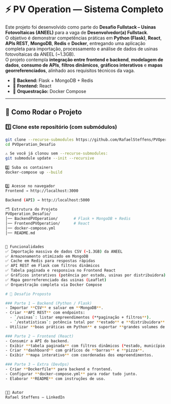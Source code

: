 # ⚡ PV Operation — Sistema Completo

Este projeto foi desenvolvido como parte do **Desafio Fullstack – Usinas Fotovoltaicas (ANEEL)** para a vaga de **Desenvolvedor(a) Fullstack**.  
O objetivo é demonstrar competências práticas em **Python (Flask)**, **React**, **APIs REST**, **MongoDB**, **Redis** e **Docker**, entregando uma aplicação completa para importação, processamento e análise de dados de usinas fotovoltaicas da ANEEL (~1.3GB).  
O projeto contempla **integração entre frontend e backend**, **modelagem de dados**, **consumo de APIs**, **filtros dinâmicos**, **gráficos interativos** e **mapas georreferenciados**, alinhado aos requisitos técnicos da vaga.

- 🔹 **Backend:** Flask + MongoDB + Redis  
- 🔹 **Frontend:** React  
- 🔹 **Orquestração:** Docker Compose  

---

## 🚀 Como Rodar o Projeto

### 1️⃣ Clone este repositório (com submódulos)
```bash
git clone --recurse-submodules https://github.com/RafaelSteffens/PVOperation_Desafio.git
cd PVOperation_Desafio

⚠️ Se você já clonou sem --recurse-submodules:
git submodule update --init --recursive

2️⃣ Suba os containers
docker-compose up --build


3️⃣ Acesse no navegador
Frontend → http://localhost:3000

Backend (API) → http://localhost:5000

🗂 Estrutura do Projeto
PVOperation_Desafio/
│── BackendPVOperation/       # Flask + MongoDB + Redis
│── FrontendPVOperation/      # React
│── docker-compose.yml
│── README.md


📌 Funcionalidades
✅ Importação massiva de dados CSV (~1.3GB) da ANEEL
✅ Armazenamento otimizado em MongoDB
✅ Cache em Redis para respostas rápidas
✅ API REST em Flask com filtros dinâmicos
✅ Tabela paginada e responsiva no Frontend React
✅ Gráficos interativos (potência por estado, usinas por distribuidora)
✅ Mapa georreferenciado das usinas (Leaflet)
✅ Orquestração completa via Docker Compose

# 📌 Desafio Proposto

### Parte 1 – Backend (Python / Flask)
- Importar **CSV** e salvar em **MongoDB**.  
- Criar **API REST** com endpoints:
  - `/usinas`: listar empreendimentos (**paginação + filtros**).
  - `/estatisticas`: potência total por **estado** e **distribuidora**.  
- Utilizar **boas práticas em Python** e suportar **grandes volumes de dados**.

### Parte 2 – Frontend (React)
- Consumir a API do backend.  
- Exibir **tabela paginada** com filtros dinâmicos (*estado, município, distribuidora, titular*).  
- Criar **dashboard** com gráficos de **barras** e **pizza**.  
- Exibir **mapa interativo** com coordenadas dos empreendimentos.

### Parte 3 – Extra (DevOps)
- Criar **Dockerfile** para backend e frontend.  
- Configurar **docker-compose.yml** para rodar tudo junto.  
- Elaborar **README** com instruções de uso.


👨‍💻 Autor
Rafael Steffens — LinkedIn